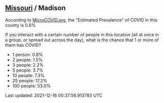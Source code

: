 
## [Missouri](/united-states/missouri) / Madison

According to [MicroCOVID.org](http://microcovid.org),
the "Estimated Prevalence" of COVID in this county is 0.8%

If you interact with a certain number of people in this location
(all at once in a group, or spread out across the day), what is the chance that
1 or more of them has COVID?

- 1 person: 0.8%
- 2 people: 1.5%
- 3 people: 2.2%
- 5 people: 3.7%
- 10 people: 7.3%
- 25 people: 17.2%
- 100 people: 53.0%

Last updated: 2021-12-16 00:37:56.913783 UTC
